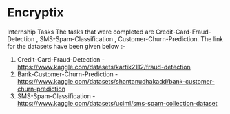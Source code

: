 # Encryptix
Internship Tasks
The tasks that were completed are Credit-Card-Fraud-Detection , SMS-Spam-Classification , Customer-Churn-Prediction.
The link for the datasets have been given below :-
1. Credit-Card-Fraud-Detection  - https://www.kaggle.com/datasets/kartik2112/fraud-detection
2. Bank-Customer-Churn-Prediction - https://www.kaggle.com/datasets/shantanudhakadd/bank-customer-churn-prediction
3. SMS-Spam-Classification - https://www.kaggle.com/datasets/uciml/sms-spam-collection-dataset
